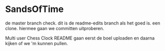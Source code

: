 # SandsOfTime
de master branch check. dit is de readme-edits branch als het goed is. een clone. 
hiermee gaan we committen uitproberen.

Multi user Chess Clock
README 
gaan eerst de boel uploaden
en daarna kijken of we 'm kunnen pullen.

